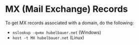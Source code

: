 # MX (Mail Exchange) Records

To get MX records associated with a domain, do the following:

- `nslookup -q=mx hubelbauer.net` (Windows)
- `host -t MX hubelbauer.net` (Linux)
